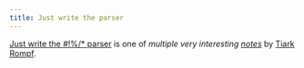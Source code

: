 ```yaml
---
title: Just write the parser
---
```

[Just write the #!%/* parser](https://tiarkrompf.github.io/notes/?/just-write-the-parser/) is one of *multiple very interesting [notes](https://tiarkrompf.github.io/notes/)* by [Tiark Rompf](https://tiarkrompf.github.io/).





